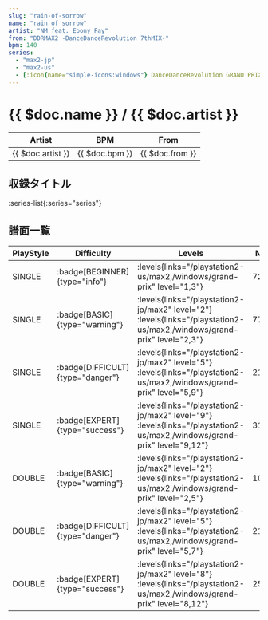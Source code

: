 ```yaml
---
slug: "rain-of-sorrow"
name: "rain of sorrow"
artist: "NM feat. Ebony Fay"
from: "DDRMAX2 -DanceDanceRevolution 7thMIX-"
bpm: 140
series:
  - "max2-jp"
  - "max2-us"
  - [:icon{name="simple-icons:windows"} DanceDanceRevolution GRAND PRIX (グランプリプレー)](/windows/grand-prix)
---
```


# {{ $doc.name }} / {{ $doc.artist }}

|Artist|BPM|From|
|------|---|----|
|{{ $doc.artist }}|{{ $doc.bpm }}|{{ $doc.from }}|

## 収録タイトル

:series-list{:series="series"}

## 譜面一覧

|PlayStyle|Difficulty|Levels|Notes|Movie|
|---------|----------|------|-----|-----|
|SINGLE| :badge[BEGINNER]{type="info"}| :levels{links="/playstation2-us/max2,/windows/grand-prix" level="1,3"}|72/0||
|SINGLE| :badge[BASIC]{type="warning"}| :levels{links="/playstation2-jp/max2" level="2"} :levels{links="/playstation2-us/max2,/windows/grand-prix" level="2,3"}|77/14||
|SINGLE| :badge[DIFFICULT]{type="danger"}| :levels{links="/playstation2-jp/max2" level="5"} :levels{links="/playstation2-us/max2,/windows/grand-prix" level="5,9"}|210/62||
|SINGLE| :badge[EXPERT]{type="success"}| :levels{links="/playstation2-jp/max2" level="9"} :levels{links="/playstation2-us/max2,/windows/grand-prix" level="9,12"}|315/4||
|DOUBLE| :badge[BASIC]{type="warning"}| :levels{links="/playstation2-jp/max2" level="2"} :levels{links="/playstation2-us/max2,/windows/grand-prix" level="2,5"}|100/7||
|DOUBLE| :badge[DIFFICULT]{type="danger"}| :levels{links="/playstation2-jp/max2" level="5"} :levels{links="/playstation2-us/max2,/windows/grand-prix" level="5,7"}|210/9||
|DOUBLE| :badge[EXPERT]{type="success"}| :levels{links="/playstation2-jp/max2" level="8"} :levels{links="/playstation2-us/max2,/windows/grand-prix" level="8,12"}|255/64||
